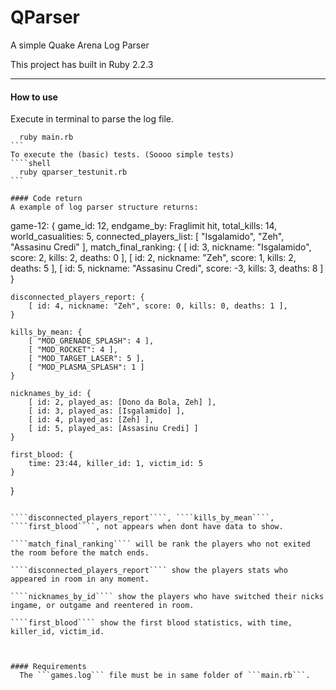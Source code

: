 # QParser
  A simple Quake Arena Log Parser

  This project has built in Ruby 2.2.3

----  
#### How to use
  Execute in terminal to parse the log file.
  ````shell
    ruby main.rb
  ```
  To execute the (basic) tests. (Soooo simple tests)
  ````shell
    ruby qparser_testunit.rb
  ```

#### Code return
  A example of log parser structure returns:

````
game-12: {
	game_id: 12,
  endgame_by:  Fraglimit hit,
	total_kills: 14,
	world_casualities: 5,
	connected_players_list: [ "Isgalamido", "Zeh", "Assasinu Credi"  ],
	match_final_ranking: {
    [ id: 3, nickname: "Isgalamido", score: 2, kills: 2, deaths: 0 ],
		[ id: 2, nickname: "Zeh", score: 1, kills: 2, deaths: 5 ],
		[ id: 5, nickname: "Assasinu Credi", score: -3, kills: 3, deaths: 8 ]
	}

	disconnected_players_report: {
		[ id: 4, nickname: "Zeh", score: 0, kills: 0, deaths: 1 ],
	}

	kills_by_mean: {
		[ "MOD_GRENADE_SPLASH": 4 ],
		[ "MOD_ROCKET": 4 ],
		[ "MOD_TARGET_LASER": 5 ],
		[ "MOD_PLASMA_SPLASH": 1 ]
	}

	nicknames_by_id: {
		[ id: 2, played_as: [Dono da Bola, Zeh] ],
		[ id: 3, played_as: [Isgalamido] ],
		[ id: 4, played_as: [Zeh] ],
		[ id: 5, played_as: [Assasinu Credi] ]
	}

	first_blood: {
		time: 23:44, killer_id: 1, victim_id: 5
	}

}
````

````disconnected_players_report````, ````kills_by_mean````,  ````first_blood````, not appears when dont have data to show.

````match_final_ranking```` will be rank the players who not exited the room before the match ends.

````disconnected_players_report```` show the players stats who appeared in room in any moment.

````nicknames_by_id```` show the players who have switched their nicks ingame, or outgame and reentered in room.

````first_blood```` show the first blood statistics, with time, killer_id, victim_id.



#### Requirements
  The ```games.log``` file must be in same folder of ```main.rb```.

